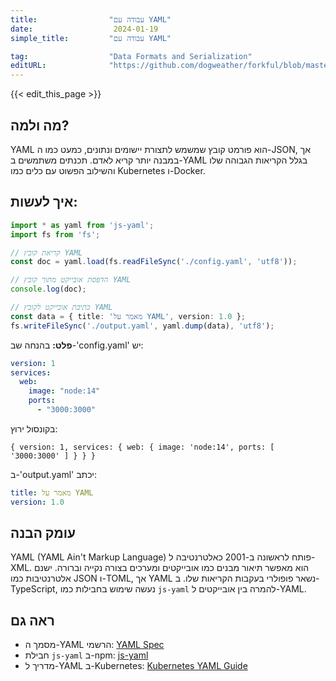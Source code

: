 ```yaml
---
title:                "עבודה עם YAML"
date:                  2024-01-19
simple_title:         "עבודה עם YAML"

tag:                  "Data Formats and Serialization"
editURL:              "https://github.com/dogweather/forkful/blob/master/content/he/typescript/working-with-yaml.md"
---
```


{{< edit_this_page >}}

## מה ולמה?
YAML הוא פורמט קובץ שמשמש לתצורת יישומים ונתונים, כמעט כמו ה-JSON, אך במבנה יותר קריא לאדם. תכנתים משתמשים ב-YAML בגלל הקריאות הגבוהה שלו והשילוב הפשוט עם כלים כמו Kubernetes ו-Docker.

## איך לעשות:
```TypeScript
import * as yaml from 'js-yaml';
import fs from 'fs';

// קריאת קובץ YAML
const doc = yaml.load(fs.readFileSync('./config.yaml', 'utf8'));

// הדפסת אובייקט מתוך קובץ YAML
console.log(doc);

// כתיבת אובייקט לקובץ YAML
const data = { title: 'מאמר על YAML', version: 1.0 };
fs.writeFileSync('./output.yaml', yaml.dump(data), 'utf8');
```
**פלט:**
בהנחה שב-'config.yaml' יש:
```yaml
version: 1
services:
  web:
    image: "node:14"
    ports:
      - "3000:3000"
```
בקונסול ירוץ:
```plaintext
{ version: 1, services: { web: { image: 'node:14', ports: [ '3000:3000' ] } } }
```
ב-'output.yaml' יכתב:
```yaml
title: מאמר על YAML
version: 1.0
```

## עומק הבנה
YAML (YAML Ain't Markup Language) פותח לראשונה ב-2001 כאלטרנטיבה ל-XML. הוא מאפשר תיאור מבנים כמו אובייקטים ומערכים בצורה נקייה וברורה. ישנם אלטרנטיבות כמו JSON ו-TOML, אך YAML נשאר פופולרי בעקבות הקריאות שלו. ב-TypeScript, נעשה שימוש בחבילות כמו `js-yaml` להמרה בין אובייקטים ל-YAML.

## ראה גם
- מסמך ה-YAML הרשמי: [YAML Spec](https://yaml.org/spec/)
- חבילת `js-yaml` ב-npm: [js-yaml](https://www.npmjs.com/package/js-yaml)
- מדריך ל-YAML ב-Kubernetes: [Kubernetes YAML Guide](https://kubernetes.io/docs/concepts/configuration/overview/#general-configuration-tips)
